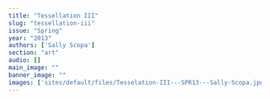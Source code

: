 ```yaml
---
title: "Tessellation III"
slug: "tessellation-iii"
issue: "Spring"
year: "2013"
authors: ['Sally Scopa']
section: "art"
audio: []
main_image: ""
banner_image: ""
images: ['sites/default/files/Tesselation-III---SPR13---Sally-Scopa.jpg']
---
```

